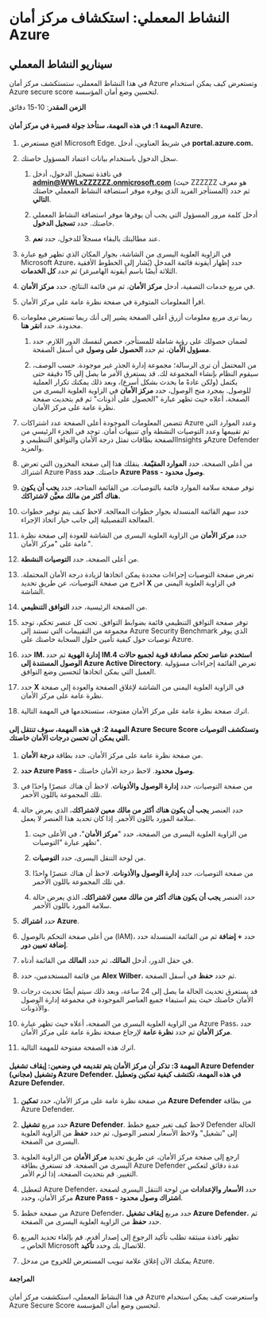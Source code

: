 ﻿---
lab:
    title: 'استكشاف مركز أمان Azure'
    module: 'الوحدة 3، الدرس 2: وصف قدرات حلول الأمان في Microsoft: وصف قدرات إدارة الأمان في Azure'
---


# النشاط المعملي: استكشاف مركز أمان Azure 

## سيناريو النشاط المعملي
في هذا النشاط المعملي، ستستكشف مركز أمان Azure وتستعرض كيف يمكن استخدام Azure secure score لتحسين وضع أمان المؤسسة.

  

**الزمن المقدر**: 10-15 دقائق

#### المهمة 1: في هذه المهمة، ستأخذ جولة قصيرة في مركز أمان Azure.
1.	افتح مستعرض Microsoft Edge. في شريط العناوين، أدخل **portal.azure.com.**

1. سجل الدخول باستخدام بيانات اعتماد المسؤول خاصتك.
    1. في نافذة تسجيل الدخول، أدخل **admin@WWLxZZZZZZ.onmicrosoft.com** (حيث ZZZZZZ هو معرف المستأجر الفريد الذي يوفره موفر استضافة النشاط المعملي خاصتك) ثم حدد **التالي**.
    
    1. أدخل كلمة مرور المسؤول التي يجب أن يوفرها موفر استضافة النشاط المعملي خاصتك. حدد **تسجيل الدخول**.
    1. عند مطالبتك بالبقاء مسجلاً للدخول، حدد **نعم**.

1. في الزاوية العلوية اليسرى من الشاشة، بجوار المكان الذي تظهر فيع عبارة Microsoft Azure، حدد إظهار أيقونة قائمة المدخل (يُشار إلى الخطوط الأفقية الثلاثة أيضًا باسم أيقونة الهامبرغر) ثم حدد **كل الخدمات**.  
1. في مربع خدمات التصفية، أدخل **مركز الأمان**، ثم من قائمة النتائج، حدد **مركز الأمان**.
1. اقرأ المعلومات المتوفرة في صفحة نظرة عامة على مركز الأمان.  
1. ربما ترى مربع معلومات أزرق أعلى الصفحة يشير إلى أنك ربما تستعرض معلومات محدودة.  حدد **انقر هنا**.
    1. لضمان حصولك على رؤية شاملة للمستأجر، خصص لنفسك الدور اللازم.  حدد **مسؤول الأمان**، ثم حدد **الحصول على وصول** في أسفل الصفحة.
   
     1. من المحتمل أن ترى الرسالة؛ مجموعة إدارة الجذر غير موجودة.  حسب الوصف، سيقوم النظام بإنشاء المجموعة لك.  قد يستغرق الأمر ما يصل إلى 15 دقيقة حتى يكتمل (ولكن عادةً ما يحدث بشكل أسرع)، وبعد ذلك يمكنك تكرار العملية للوصول.  بمجرد منح الوصول، حدد **مركز الأمان** في الزاوية العلوية اليسرى من الصفحة، أعلاه حيث تظهر عبارة "الحصول على أذونات" ثم قم بتحديث صفحة نظرة عامة على مركز الأمان.
1. تتضمن المعلومات الموجودة أعلى الصفحة عدد اشتراكات Azure وعدد الموارد التي تم تقييمها وعدد التوصيات النشطة وأي تنبيهات أمان.  توجد في الجزء الرئيسي من الصفحة بطاقات تمثل درجة الأمان والتوافق التنظيمي وInsights وAzure Defender والمزيد.  
1. من أعلى الصفحة، حدد **الموارد المقيّمة**.  ينقلك هذا إلى صفحة المخزون التي تعرض اشتراك Azure Pass خاصتك.  **حدد Azure Pass - وصول محدود**.
1. توفر صفحة سلامة الموارد قائمة بالتوصيات.  من القائمة المتاحة، حدد **يجب أن يكون هناك أكثر من مالك معيَّن لاشتراكك.** 
1. حدد سهم القائمة المنسدلة بجوار خطوات المعالجة. لاحظ كيف يتم توفير خطوات المعالجة التفصيلية إلى جانب خيار اتخاذ الإجراء.  
1. حدد **مركز الأمان** من الزاوية العلوية اليسرى من الشاشة للعودة إلى صفحة نظرة عامة على "مركز الأمان".
1. من أعلى الصفحة، حدد **التوصيات النشطة**.  
1. تعرض صفحة التوصيات إجراءات محددة يمكن اتخاذها لزيادة درجة الأمان المحتملة.  اخرج من صفحة التوصيات، عن طريق تحديد **X** في الزاوية العلوية اليمنى من الشاشة.
1. من الصفحة الرئيسية، حدد **التوافق التنظيمي**.
1. توفر صفحة التوافق التنظيمي قائمة بضوابط التوافق.  تحت كل عنصر تحكم، توجد مجموعة من التقييمات التي تستند إلى Azure Security Benchmark الذي يوفر توصيات حول كيفية تأمين حلول السحابة خاصتك على Azure.
1. حدد **IM. إدارة الهوية** ثم حدد **IM.4 استخدم عناصر تحكم مصادقة قوية لجميع حالات الوصول المستندة إلى Azure Active Directory**.  تعرض القائمة إجراءات مسؤولية العميل التي يمكن اتخاذها لتحسين وضع التوافق.
1. حدد **X** في الزاوية العلوية اليمنى من الشاشة لإغلاق الصفحة والعودة إلى صفحة نظرة عامة على مركز الأمان. 
1. اترك صفحة نظرة عامة على مركز الأمان مفتوحة، ستستخدمها في المهمة التالية.


#### المهمة 2: في هذه المهمة، سوف تنتقل إلى Azure Secure Score وتستكشف التوصيات التي يمكن أن تحسن درجات الأمان خاصتك. 

1. من صفحة نظرة عامة على مركز الأمان، حدد بطاقة **درجة الأمان**.

2. **حدد Azure Pass - وصول محدود**.  لاحظ درجة الأمان خاصتك.
3. من صفحة التوصيات، حدد **إدارة الوصول والأذونات**. لاحظ أن هناك عنصرًا واحدًا في تلك المجموعة باللون الأحمر.
4. حدد العنصر **يجب أن يكون هناك أكثر من مالك معين لاشتراكك**، الذي يعرض حالة سلامة المورد باللون الأحمر. إذا كان تحديد هذا العنصر لا يعمل.
    1. من الزاوية العلوية اليسرى من الصفحة، حدد "**مركز الأمان**"، في الأعلى حيث تظهر عبارة "التوصيات".
    
    1. من لوحة التنقل اليسرى، حدد **التوصيات**.
    1. من صفحة التوصيات، حدد **إدارة الوصول والأذونات**. لاحظ أن هناك عنصرًا واحدًا في تلك المجموعة باللون الأحمر.
    1. حدد العنصر **يجب أن يكون هناك أكثر من مالك معين لاشتراكك**، الذي يعرض حالة سلامة المورد باللون الأحمر. 
5. حدد **اشتراك Azure**.
6. من أعلى صفحة التحكم بالوصول (IAM)، حدد **+ إضافة** ثم من القائمة المنسدلة حدد **إضافة تعيين دور**.
7. في حقل الدور، أدخل **المالك**، ثم حدد **المالك** من القائمة أدناه.
8. من قائمة المستخدمين، حدد **Alex Wilber**، ثم حدد **حفظ** في أسفل الصفحة.
9. قد يستغرق تحديث الحالة ما يصل إلى 24 ساعة، وبعد ذلك سيتم أيضًا تحديث درجات الأمان خاصتك حيث يتم استيفاء جميع العناصر الموجودة في مجموعة إدارة الوصول والأذونات.
10. من الزاوية العلوية اليسرى من الصفحة، أعلاه حيث تظهر عبارة Azure Pass، حدد **مركز الأمان** ثم حدد **نظرة عامة** لإرجاع صفحة نظرة عامة على مركز الأمان.
11. اترك هذه الصفحة مفتوحة للمهمة التالية.


#### المهمة 3:  تذكر أن مركز الأمان يتم تقديمه في وضعين: إيقاف تشغيل Azure Defender (مجاني) وتشغيل Azure Defender. في هذه المهمة، تكتشف كيفية تمكين وتعطيل Azure Defender.

1.	من صفحة نظرة عامة على مركز الأمان، حدد **تمكين Azure Defender** من بطاقة Azure Defender.

2.	حدد مربع **تشغيل Azure Defender**.  لاحظ كيف تغير جميع خطط Defender الحالة إلى "تشغيل" ولاحظ الأسعار لعنصر الوصول، ثم حدد **حفظ** من الزاوية العلوية اليسرى من الصفحة.
3.	ارجع إلى صفحة مركز الأمان، عن طريق تحديد **مركز الأمان** من الزاوية العلوية اليسرى من الصفحة.   قد تستغرق بطاقة Azure Defender عدة دقائق لتعكس التغيير.  قم بتحديث الصفحة، إذا لزم الأمر.
4.	لتعطيل Azure Defender، حدد **الأسعار والإعدادات** من لوحة التنقل اليسرى لصفحة مركز الأمان، وحدد **Azure Pass - اشتراك وصول محدود**.
5.	من صفحة خطط Azure Defender، حدد مربع **إيقاف تشغيل Azure Defender**، ثم حدد **حفظ** من الزاوية العلوية اليسرى من الصفحة.
6.	تظهر نافذة منبثقة تطلب تأكيد الرجوع إلى إصدار أقدم.  قم بإلغاء تحديد المربع الخاص بـ Microsoft للاتصال بك وحدد **تأكيد**.
7.	يمكنك الآن إغلاق علامة تبويب المستعرض للخروج من مدخل Azure.


#### المراجعة
في هذا النشاط المعملي، استكشفت مركز أمان Azure واستعرضت كيف يمكن استخدام Azure Secure Score لتحسين وضع أمان المؤسسة.
